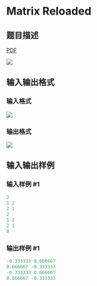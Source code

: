 # Matrix Reloaded

## 题目描述

[problemUrl]: https://uva.onlinejudge.org/index.php?option=com_onlinejudge&Itemid=8&category=17&page=show_problem&problem=1465

[PDF](https://uva.onlinejudge.org/external/105/p10524.pdf)

![](https://cdn.luogu.com.cn/upload/vjudge_pic/UVA10524/ab52822f3365e90e6ced4fdfde2528668d728c6c.png)

## 输入输出格式

### 输入格式

![](https://cdn.luogu.com.cn/upload/vjudge_pic/UVA10524/e585c0d04b22e760830af47f106ceeb642cca983.png)

### 输出格式

![](https://cdn.luogu.com.cn/upload/vjudge_pic/UVA10524/1ff7e0493170f834101bfe12b1bb9a53a848517d.png)

## 输入输出样例

### 输入样例 #1

```cpp
2
1 2
2 1
2
1 2
2 1
0
```


### 输出样例 #1

```cpp
-0.333333 0.666667
0.666667 -0.333333
-0.333333 0.666667
0.666667 -0.333333
```


